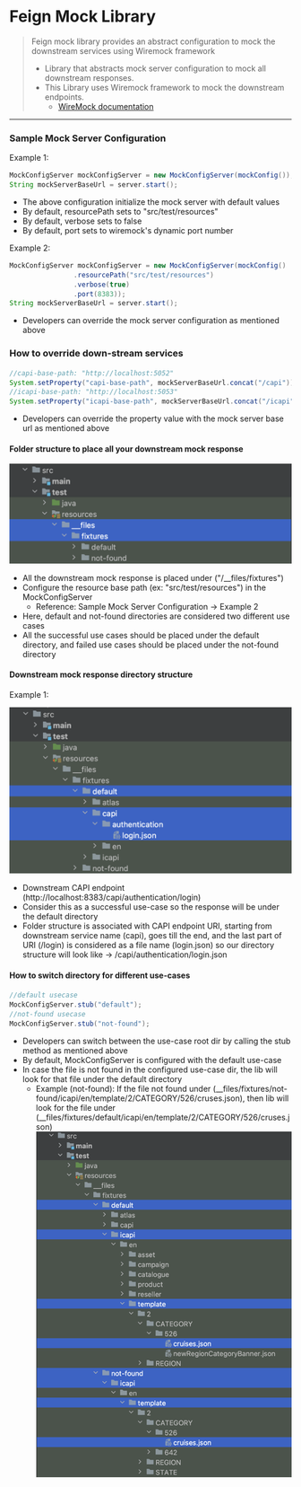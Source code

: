 # Feign Mock Library

> Feign mock library provides an abstract configuration to mock the downstream services using Wiremock framework
> - Library that abstracts mock server configuration to mock all downstream responses.
> - This Library uses Wiremock framework to mock the downstream endpoints.
>   - [WireMock documentation](https://wiremock.org/docs/)
---

### Sample Mock Server Configuration

Example 1:
``` java
MockConfigServer mockConfigServer = new MockConfigServer(mockConfig());
String mockServerBaseUrl = server.start();
```
- The above configuration initialize the mock server with default values
- By default, resourcePath sets to "src/test/resources"
- By default, verbose sets to false
- By default, port sets to wiremock's dynamic port number

Example 2:
``` java
MockConfigServer mockConfigServer = new MockConfigServer(mockConfig()
                .resourcePath("src/test/resources")
                .verbose(true)
                .port(8383));
String mockServerBaseUrl = server.start();
```
- Developers can override the mock server configuration as mentioned above


### How to override down-stream services

``` java
//capi-base-path: "http://localhost:5052"
System.setProperty("capi-base-path", mockServerBaseUrl.concat("/capi"));
//icapi-base-path: "http://localhost:5053"
System.setProperty("icapi-base-path", mockServerBaseUrl.concat("/icapi"));
```
- Developers can override the property value with the mock server base url as mentioned above

#### Folder structure to place all your downstream mock response

![resource-dir-structure.jpg](assets%2Fimages%2Fresource-dir-structure.jpg)
- All the downstream mock response is placed under ("/__files/fixtures")
- Configure the resource base path (ex: "src/test/resources") in the MockConfigServer
  - Reference: Sample Mock Server Configuration -> Example 2
- Here, default and not-found directories are considered two different use cases
- All the successful use cases should be placed under the default directory,
  and failed use cases should be placed under the not-found directory

#### Downstream mock response directory structure

Example 1:

![downstream-response-dir-structure.jpg](assets%2Fimages%2Fdownstream-response-dir-structure.jpg)
- Downstream CAPI endpoint (http://localhost:8383/capi/authentication/login)
- Consider this as a successful use-case so the response will be under the default directory
- Folder structure is associated with CAPI endpoint URI, starting from downstream service name (capi),
  goes till the end, and the last part of URI (/login) is considered as a file name (login.json)
  so our directory structure will look like -> /capi/authentication/login.json


#### How to switch directory for different use-cases

``` java
//default usecase
MockConfigServer.stub("default");
//not-found usecase
MockConfigServer.stub("not-found");
```
- Developers can switch between the use-case root dir by calling the stub method as mentioned above
- By default, MockConfigServer is configured with the default use-case
- In case the file is not found in the configured use-case dir, the lib will look for that file under the default directory
    - Example (not-found): If the file not found under (__files/fixtures/not-found/icapi/en/template/2/CATEGORY/526/cruses.json), then
      lib will look for the file under (__files/fixtures/default/icapi/en/template/2/CATEGORY/526/cruses.json)
      ![downstream-response-dir-structure-1.jpg](assets%2Fimages%2Fdownstream-response-dir-structure-1.jpg)